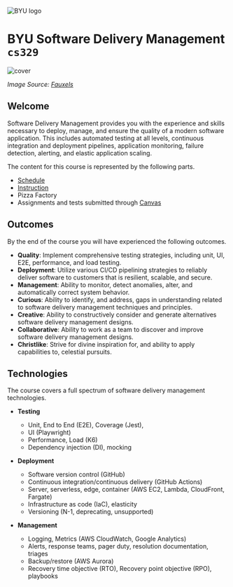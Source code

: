 ![BYU logo](https://github.com/softwaredeliverymanagement329/softwaredeliverymanagement/blob/main/byuLogo.png?raw=true)

# BYU **Software Delivery Management** `cs329`

![cover](https://github.com/softwaredeliverymanagement329/softwaredeliverymanagement/blob/main/softwaredeliverymanagementcover.jpg?raw=true)

_Image Source: [Fauxels](https://www.pexels.com/photo/people-working-in-front-of-the-computer-3184357)_

## Welcome

Software Delivery Management provides you with the experience and skills necessary to deploy, manage, and ensure the quality of a modern software application. This includes automated testing at all levels, continuous integration and deployment pipelines, application monitoring, failure detection, alerting, and elastic application scaling.

The content for this course is represented by the following parts.

- [Schedule](https://github.com/softwaredeliverymanagement329/softwaredeliverymanagement/blob/main/schedule/schedule.md)
- [Instruction](https://github.com/softwaredeliverymanagement329/softwaredeliverymanagement/blob/main/instruction/modules.md#readme)
- Pizza Factory
- Assignments and tests submitted through [Canvas](https://byu.instructure.com)

## Outcomes

By the end of the course you will have experienced the following outcomes.

- **Quality**: Implement comprehensive testing strategies, including unit, UI, E2E, performance, and load testing.
- **Deployment**: Utilize various CI/CD pipelining strategies to reliably deliver software to customers that is resilient, scalable, and secure.
- **Management**: Ability to monitor, detect anomalies, alter, and automatically correct system behavior.
- **Curious**: Ability to identify, and address, gaps in understanding related to software delivery management techniques and principles.
- **Creative**: Ability to constructively consider and generate alternatives software delivery management designs.
- **Collaborative**: Ability to work as a team to discover and improve software delivery management designs.
- **Christlike**: Strive for divine inspiration for, and ability to apply capabilities to, celestial pursuits.

## Technologies

The course covers a full spectrum of software delivery management technologies.

- **Testing**

  - Unit, End to End (E2E), Coverage (Jest),
  - UI (Playwright)
  - Performance, Load (K6)
  - Dependency injection (DI), mocking

- **Deployment**

  - Software version control (GitHub)
  - Continuous integration/continuous delivery (GitHub Actions)
  - Server, serverless, edge, container (AWS EC2, Lambda, CloudFront, Fargate)
  - Infrastructure as code (IaC), elasticity
  - Versioning (N-1, deprecating, unsupported)

- **Management**
  - Logging, Metrics (AWS CloudWatch, Google Analytics)
  - Alerts, response teams, pager duty, resolution documentation, triages
  - Backup/restore (AWS Aurora)
  - Recovery time objective (RTO), Recovery point objective (RPO), playbooks
